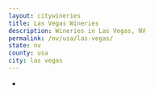 ```yaml
---
layout: citywineries
title: Las Vegas Wineries
description: Wineries in Las Vegas, NV
permalink: /nv/usa/las-vegas/
state: nv
county: usa
city: las vegas
---
```

-
